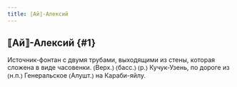 ```yaml
---
title: ⟦Ай⟧-Алексий
---
```

## ⟦Ай⟧-Алексий {#1}

Источник-фонтан с двумя трубами, выходящими из стены, которая сложена в виде часовенки. ⦅Верх.⦆ ⦅басс.⦆ ⦅р.⦆ Кучук-Узень, по дороге из ⦅н.п.⦆ Генеральское ⦅Алушт.⦆ на Караби-яйлу.
